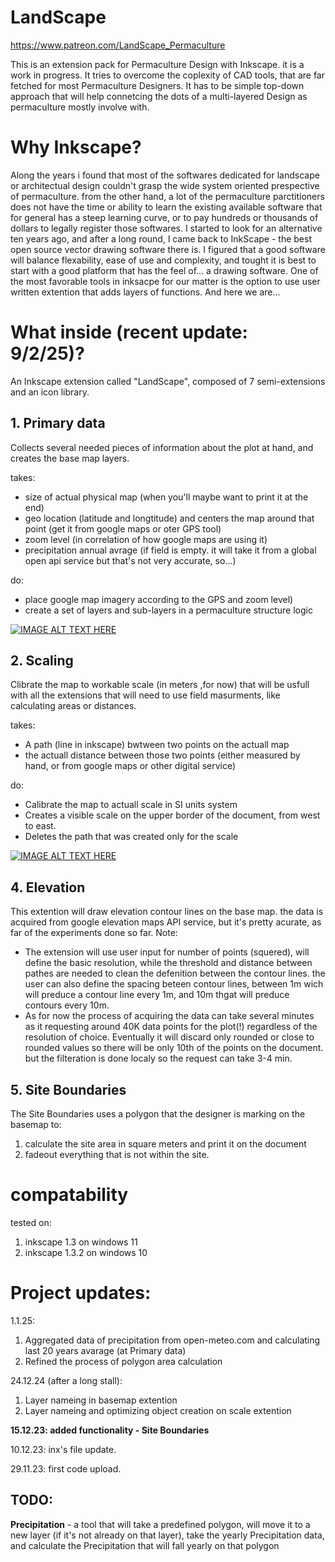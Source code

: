 # LandScape
https://www.patreon.com/LandScape_Permaculture

This is an extension pack for Permaculture Design with Inkscape. it is a work in progress. 
It tries to overcome the coplexity of CAD tools, that are far fetched for most Permaculture Designers. It has to be simple top-down approach that will help connetcing the dots of a multi-layered Design as permaculture mostly involve with.

# Why Inkscape?
Along the years i found that most of the softwares dedicated for landscape or architectual design couldn't grasp the wide system oriented prespective of permaculture. from the other hand, a lot of the permaculture parctitioners does not have the time or ability to learn the existing available software that for general has a steep learning curve, or to pay hundreds or thousands of dollars to legally register those softwares. 
I started to look for an alternative ten years ago, and after a long round, l came back to InkScape - the best open source vector drawing software there is. I figured that a good software will balance flexability, ease of use and complexity, and tought it is best to start with a good platform that has the feel of... a drawing software. One of the most favorable tools in inksacpe for our matter is the option to use user written extention that adds layers of functions. And here we are...

# What inside (recent update: 9/2/25)?
An Inkscape extension called "LandScape", composed of 7 semi-extensions and an icon library. 

## 1. Primary data
Collects several needed pieces of information about the plot at hand, and creates the base map layers.

takes:
   * size of actual physical map (when you'll maybe want to print it at the end)
   * geo location (latitude and longtitude) and centers the map around that point (get it from google maps or oter GPS tool)
   * zoom level (in correlation of how google maps are using it)
   * precipitation annual avrage (if field is empty. it will take it from a global open api service but that's not very accurate, so...)

do:
  * place google map imagery according to the GPS and zoom level)
  * create a set of layers and sub-layers in a permaculture structure logic

[![IMAGE ALT TEXT HERE](https://img.youtube.com/vi/JgF1QUInbz0/0.jpg)](https://www.youtube.com/watch?v=JgF1QUInbz0)

## 2. Scaling 
Clibrate the map to workable scale (in meters ,for now) that will be usfull with all the extensions that will need to use field masurments, like calculating areas or distances. 

takes:
   * A path (line in inkscape) bwtween two points on the actuall map
   * the actuall distance between those two points (either measured by hand, or from google maps or other digital service)

do:
  * Calibrate the map to actuall scale in SI units system
  * Creates a visible scale on the upper border of the document, from west to east.
  * Deletes the path that was created only for the scale 

[![IMAGE ALT TEXT HERE](https://img.youtube.com/vi/8ZMC5a2uESA/0.jpg)](https://www.youtube.com/watch?v=8ZMC5a2uESA)

## 4. Elevation
This extention will draw elevation contour lines on the base map. the data is acquired from google elevation maps API service, but it's pretty acurate, as far of the experiments done so far.
Note: 
* The extension will use user input for number of points (squered), will define the basic resolution, while the threshold and distance between pathes are needed to clean the defenition between the contour lines. the user can also define the spacing beteen contour lines, between 1m wich will preduce a contour line every 1m, and 10m thgat will preduce contours every 10m. 
* As for now the process of acquiring the data can take several minutes as it requesting around 40K data points for the plot(!) regardless of the resolution of choice. Eventually it will discard only rounded or close to rounded values so there will be only 10th of the points on the document. but the filteration is done localy so the request can take 3-4 min.

## 5. Site Boundaries
The Site Boundaries uses a polygon that the designer is marking on the basemap to:
1. calculate the site area in square meters and print it on the document
2. fadeout everything that is not within the site. 

# compatability
tested on:
1. inkscape 1.3 on windows 11
2. inkscape 1.3.2 on windows 10

# Project updates:
1.1.25:
1. Aggregated data of precipitation from open-meteo.com and calculating last 20 years avarage (at Primary data)
2. Refined the process of polygon area calculation 

24.12.24 (after a long stall): 
1. Layer nameing in basemap extention
2. Layer nameing and optimizing object creation on scale extention

**15.12.23: added functionality - Site Boundaries**

10.12.23: inx's file update.

29.11.23: first code upload.

## TODO:
**Precipitation** - a tool that will take a predefined polygon, will move it to a new layer (if it's not already on that layer), take the yearly Precipitation data, and calculate the Precipitation that will fall yearly on that polygon 
